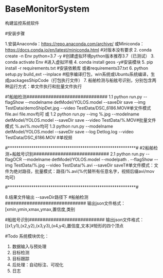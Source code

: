 # BaseMonitorSystem
构建监控系统软件

#安装步骤

1.安装Anaconda：https://repo.anaconda.com/archive/
  或Miniconda：https://docs.conda.io/en/latest/miniconda.html  #对版本没有要求
2. conda create -n Env python=3.7 -y  #创建虚拟环境python版本推荐3.7（已测试）
3. conda activate Env #进入虚拟环境
4. conda install geos -y#安装模块
5. pip install -r requirements.txt #安装依赖库 或者requirements37.txt
6. python setup.py build_ext --inplace #程序编译打包，win系统或Ubuntu系统编译，生成packagesShipCode（打包执行文件）
7. 船舶检测与船舷号识别，分别包含两种运行方式：单文件执行和批量文件执行



#1船舶检测##############################
1.1 python run.py --flagShow --modelname detModel/YOLOS.model --saveDir save --img TestData/demoShipDet.jpg --video TestData/DSC_6186.MOV#单文件模式 file.avi file.mov均可
或
1.2 python run.py --img %.jpg --modelname detModel/YOLOS.model --saveDir save --video TestData/%.MOV#批量文件模式 %.avi\%.mov均可
1.3 python run.py --modelname detModel/YOLOS.model --saveDir save --log Detlog.log --video TestData/DSC_6186.MOV #单视频

#************************************************************#
#2船舶检测+船舷号识别############################
2.1 python run.py --flagOCR --modelname detModel/YOLOS.model --modelpath . --flagShow --img TestData/%.jpg --video TestData/%.avi --saveDir saveT#单文件模式：文件为绝对路径，批量模式：路径/%.avi(%代替所有任意名字，视频后缀avi/mov均可)



#************************************************************#

8.结果文件输出 --saveDir路径下
#船舶检测##############################
输出json文件格式：[xmin,ymin,xmax,ymax,置信度,类别

#船舷号识别############################
输出json文件格式：[(x1,y1),(x2,y2),(x3,y3),(x4,y4),置信度,文本]#矩形的四个顶点



#Todo
系统模块优化：
1. 数据输入与预处理
2. 目标检测
3. 目标跟踪
4. 后处理：自动标注、可视化
5. 日志
